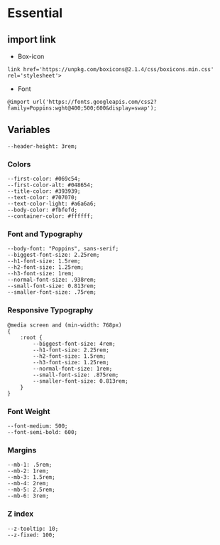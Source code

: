 # Essential
## import link
- Box-icon
~~~
link href='https://unpkg.com/boxicons@2.1.4/css/boxicons.min.css' rel='stylesheet'>
~~~
- Font
~~~
@import url('https://fonts.googleapis.com/css2?family=Poppins:wght@400;500;600&display=swap');
~~~

## Variables
~~~
--header-height: 3rem;
~~~
### Colors
~~~
--first-color: #069c54;
--first-color-alt: #048654;
--title-color: #393939;
--text-color: #707070;
--text-color-light: #a6a6a6;
--body-color: #fbfefd;
--container-color: #ffffff;
~~~
### Font and Typography
~~~
--body-font: "Poppins", sans-serif;
--biggest-font-size: 2.25rem;
--h1-font-size: 1.5rem;
--h2-font-size: 1.25rem;
--h3-font-size: 1rem;
--normal-font-size: .938rem;
--small-font-size: 0.813rem;
--smaller-font-size: .75rem;
~~~

### Responsive Typography
~~~
@media screen and (min-width: 768px)
{
    :root {
        --biggest-font-size: 4rem;
        --h1-font-size: 2.25rem;
        --h2-font-size: 1.5rem;
        --h3-font-size: 1.25rem;
        --normal-font-size: 1rem;
        --small-font-size: .875rem;
        --smaller-font-size: 0.813rem;
    }
}

~~~

### Font Weight
~~~
--font-medium: 500;
--font-semi-bold: 600;
~~~

### Margins
~~~
--mb-1: .5rem;
--mb-2: 1rem;
--mb-3: 1.5rem;
--mb-4: 2rem;
--mb-5: 2.5rem;
--mb-6: 3rem;
~~~

### Z index
~~~
--z-tooltip: 10;
--z-fixed: 100;
~~~

